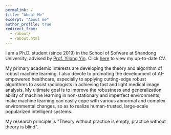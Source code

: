 ```yaml
---
permalink: /
title: "About Me"
excerpt: "About me"
author_profile: true
redirect_from: 
  - /about/
  - /about.html
---
```


I am a Ph.D. student (since 2019) in the School of Sofware at Shandong University, advised by [Prof. Yilong Yin](http://mla.sdu.edu.cn/ylyin-cn.html). Click [here](https://zhyhan.github.io/files/CV-Zhongyi.pdf) to view my up-to-date CV.

My primary academic interests are developing the theory and algorithm of robust machine learning. I also devote to promoting the development of AI-empowered healthcare, especially to applying cutting-edge robust algorithms to assist radiologists in achieving fast and light medical image analysis. My ultimate goal is to improve the robustness and generalization ability of machine learning in non-stationary and imperfect environments, make machine learning can easily cope with various abnormal and complex environmental changes, so as to realize human-trusted, large-scale popularized intelligent systems.

My research principle is "Theory without practice is empty, practice without theory is blind".
